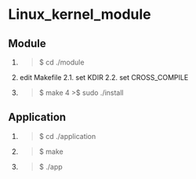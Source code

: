 # Linux_kernel_module

## Module
1. >$ cd ./module
2. edit Makefile
2.1. set KDIR
2.2. set CROSS_COMPILE
3. >$ make
4  >$ sudo ./install

## Application
1. >$ cd ./application
2. >$ make
3. >$ ./app